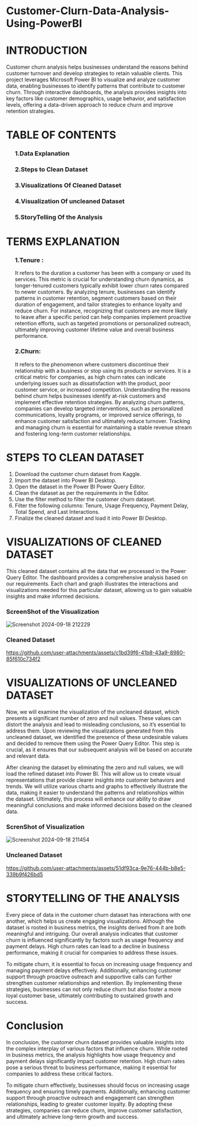 # Customer-Clurn-Data-Analysis-Using-PowerBI

# INTRODUCTION

<p>Customer churn analysis helps businesses understand the reasons behind customer turnover and develop strategies to retain valuable clients. This project leverages Microsoft Power BI to visualize and analyze customer data, enabling businesses to identify patterns that contribute to customer churn. Through interactive dashboards, the analysis provides insights into key factors like customer demographics, usage behavior, and satisfaction levels, offering a data-driven approach to reduce churn and improve retention strategies.</p>

# TABLE OF CONTENTS
<ol> <h3>1.Data Explanation </h3>
    <h3>2.Steps to Clean Dataset</h3>
    <h3>3.Visualizations Of Cleaned Dataset </h3>
    <h3>4.Visualization Of uncleaned Dataset</h3>
    <h3>5.StoryTelling Of the Analysis</h3></ol>

# TERMS EXPLANATION  
<ol> <h3>1.Tenure : </h3> <p> It refers to the duration a customer has been with a company or used its services. This metric is crucial for understanding churn dynamics, as longer-tenured customers typically exhibit lower churn rates compared to newer customers. By analyzing tenure, businesses can identify patterns in customer retention, segment customers based on their duration of engagement, and tailor strategies to enhance loyalty and reduce churn. For instance, recognizing that customers are more likely to leave after a specific period can help companies implement proactive retention efforts, such as targeted promotions or personalized outreach, ultimately improving customer lifetime value and overall business performance. </p>

<h3>2.Churn:</h3><p>It refers to the phenomenon where customers discontinue their relationship with a business or stop using its products or services. It is a critical metric for companies, as high churn rates can indicate underlying issues such as dissatisfaction with the product, poor customer service, or increased competition. Understanding the reasons behind churn helps businesses identify at-risk customers and implement effective retention strategies. By analyzing churn patterns, companies can develop targeted interventions, such as personalized communications, loyalty programs, or improved service offerings, to enhance customer satisfaction and ultimately reduce turnover. Tracking and managing churn is essential for maintaining a stable revenue stream and fostering long-term customer relationships.</p>
</ol>


# STEPS TO CLEAN DATASET
<p>

1. Download the customer churn dataset from Kaggle.
2. Import the dataset into Power BI Desktop.
3. Open the dataset in the Power BI Power Query Editor.
4. Clean the dataset as per the requirements in the Editor.
5. Use the filter method to filter the customer churn dataset.
6. Filter the following columns: Tenure, Usage Frequency, Payment Delay, Total Spend, and Last Interactions.
7. Finalize the cleaned dataset and load it into Power BI Desktop.</p>

# VISUALIZATIONS OF CLEANED DATASET
<p>This cleaned dataset contains all the data that we processed in the Power Query Editor. The dashboard provides a comprehensive analysis based on our requirements. Each chart and graph illustrates the interactions and visualizations needed for this particular dataset, allowing us to gain valuable insights and make informed decisions.</p>

<h3>ScreenShot of the Visualization</h3>

![Screenshot 2024-09-18 212229](https://github.com/user-attachments/assets/0edfebde-daf0-4985-9003-38f8517ee236)

<h3>Cleaned Dataset</h3>

https://github.com/user-attachments/assets/c1bd39f6-41b8-43a9-8980-85f610c734f2



# VISUALIZATIONS OF UNCLEANED DATASET
<p>Now, we will examine the visualization of the uncleaned dataset, which presents a significant number of zero and null values. These values can distort the analysis and lead to misleading conclusions, so it’s essential to address them. Upon reviewing the visualizations generated from this uncleaned dataset, we identified the presence of these undesirable values and decided to remove them using the Power Query Editor. This step is crucial, as it ensures that our subsequent analysis will be based on accurate and relevant data.

After cleaning the dataset by eliminating the zero and null values, we will load the refined dataset into Power BI. This will allow us to create visual representations that provide clearer insights into customer behaviors and trends. We will utilize various charts and graphs to effectively illustrate the data, making it easier to understand the patterns and relationships within the dataset. Ultimately, this process will enhance our ability to draw meaningful conclusions and make informed decisions based on the cleaned data.</p>

<h3>ScrenShot of Visualization </h3>

![Screenshot 2024-09-18 211454](https://github.com/user-attachments/assets/c52720c5-890c-4765-8070-b0fbce8ad974)


<h3> Uncleaned Dataset</h3>

https://github.com/user-attachments/assets/51df93ca-9e76-444b-b8e5-339b9f426bd5



# STORYTELLING OF THE ANALYSIS
<p>Every piece of data in the customer churn dataset has interactions with one another, which helps us create engaging visualizations. Although the dataset is rooted in business metrics, the insights derived from it are both meaningful and intriguing. Our overall analysis indicates that customer churn is influenced significantly by factors such as usage frequency and payment delays. High churn rates can lead to a decline in business performance, making it crucial for companies to address these issues.

To mitigate churn, it is essential to focus on increasing usage frequency and managing payment delays effectively. Additionally, enhancing customer support through proactive outreach and supportive calls can further strengthen customer relationships and retention. By implementing these strategies, businesses can not only reduce churn but also foster a more loyal customer base, ultimately contributing to sustained growth and success.</p>

# Conclusion
<p>In conclusion, the customer churn dataset provides valuable insights into the complex interplay of various factors that influence churn. While rooted in business metrics, the analysis highlights how usage frequency and payment delays significantly impact customer retention. High churn rates pose a serious threat to business performance, making it essential for companies to address these critical factors.

To mitigate churn effectively, businesses should focus on increasing usage frequency and ensuring timely payments. Additionally, enhancing customer support through proactive outreach and engagement can strengthen relationships, leading to greater customer loyalty. By adopting these strategies, companies can reduce churn, improve customer satisfaction, and ultimately achieve long-term growth and success.</p>






